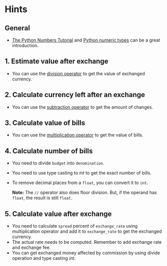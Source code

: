 # Hints

## General

- [The Python Numbers Tutorial][python-numbers-tutorial] and [Python numeric types][python-numeric-types] can be a great introduction.

## 1. Estimate value after exchange

- You can use the [division operator][division-operator] to get the value of exchanged currency.

## 2. Calculate currency left after an exchange

- You can use the [subtraction operator][subtraction-operator] to get the amount of changes.

## 3. Calculate value of bills

- You can use the [multiplication operator][multiplication-operator] to get the value of bills.

## 4. Calculate number of bills

- You need to divide `budget` into `denomination`.
- You need to use type casting to _int_ to get the exact number of bills.
- To remove decimal places from a `float`, you can convert it to `int`.

  **Note:** The `//` operator also does floor division. But, if the operand has `float`, the result is still `float`.

## 5. Calculate value after exchange

- You need to calculate `spread` percent of `exchange_rate` using multiplication operator and add it to `exchange_rate` to get the exchanged currency.
- The actual rate needs to be computed. Remember to add exchange rate and exchange fee.
- You can get exchanged money affected by commission by using divide operation and type casting _int_.


[python-numbers-tutorial]: https://docs.python.org/3/tutorial/introduction.html#numbers
[python-numeric-types]: https://docs.python.org/3.9/library/stdtypes.html#numeric-types-int-float-complex
[division-operator]: https://docs.python.org/3/tutorial/introduction.html#numbers
[subtraction-operator]: https://docs.python.org/3/tutorial/introduction.html#numbers
[multiplication-operator]: https://docs.python.org/3/tutorial/introduction.html#numbers